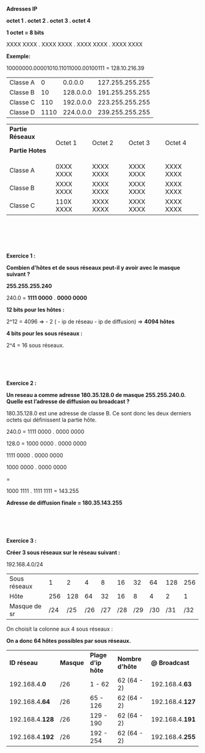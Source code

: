 <p>
<strong>Adresses IP</strong>
</p>
<p>
<strong>octet 1 . octet 2 . octet 3 . octet 4</strong>
</p>
<p>
<strong>1 octet = 8 bits</strong>
</p>
<p>
XXXX XXXX . XXXX XXXX . XXXX XXXX . XXXX XXXX
</p>
<p>
<strong>Exemple:</strong>
</p>
<p>
10000000.00001010.11011000.00100111 = 128.10.216.39
</p>

<table>
  <tr>
   <td>Classe A
   </td>
   <td>0
   </td>
   <td>0.0.0.0
   </td>
   <td>127.255.255.255
   </td>
  </tr>
  <tr>
   <td>Classe B
   </td>
   <td>10
   </td>
   <td>128.0.0.0
   </td>
   <td>191.255.255.255
   </td>
  </tr>
  <tr>
   <td>Classe C
   </td>
   <td>110
   </td>
   <td>192.0.0.0
   </td>
   <td>223.255.255.255
   </td>
  </tr>
  <tr>
   <td>Classe D
   </td>
   <td>1110
   </td>
   <td>224.0.0.0
   </td>
   <td>239.255.255.255
   </td>
  </tr>
</table>



<table>
  <tr>
   <td><strong>Partie Réseaux</strong>
<p>
<strong>Partie Hotes</strong>
   </td>
   <td>Octet 1
   </td>
   <td>Octet 2
   </td>
   <td>Octet 3
   </td>
   <td>Octet 4
   </td>
  </tr>
  <tr>
   <td>Classe A
   </td>
   <td>0XXX XXXX
   </td>
   <td>XXXX XXXX
   </td>
   <td>XXXX XXXX
   </td>
   <td>XXXX XXXX
   </td>
  </tr>
  <tr>
   <td>Classe B
   </td>
   <td>XXXX XXXX
   </td>
   <td>XXXX XXXX
   </td>
   <td>XXXX XXXX
   </td>
   <td>XXXX XXXX
   </td>
  </tr>
  <tr>
   <td>Classe C
   </td>
   <td>110X XXXX
   </td>
   <td>XXXX XXXX
   </td>
   <td>XXXX XXXX
   </td>
   <td>XXXX XXXX
   </td>
  </tr>
</table>
</br>
</br>
</br>
</br>
<p>
<strong>Exercice 1 :</strong>
</p>
<p>
<strong>Combien d'hôtes et de sous réseaux peut-il y avoir avec le masque suivant ? </strong>
</p>
<p>
<strong>255.255.255.240</strong>
</p>
<p>
240.0 = <strong>1111 0000</strong> . <strong>0000 0000</strong>
</p>
<p>
<strong>12 bits pour les hôtes : </strong>
</p>
<p>
2^12 = 4096 => - 2 ( - ip de réseau - ip de diffusion) => <strong>4094 hôtes</strong>
</p>
<p>
<strong>4 bits pour les sous réseaux :</strong>
</p>
<p>
2^4 = 16 sous réseaux.
</p>
<p>
</br>
</br>
</br>
</br>
<strong>Exercice 2 :</strong>
</p>
<p>
<strong>Un reseau a comme adresse 180.35.128.0 de masque 255.255.240.0. Quelle est l’adresse de diffusion ou broadcast ?</strong>
</p>
<p>
180.35.128.0 est une adresse de classe B. Ce sont donc les deux derniers octets qui définissent la partie hôte.
</p>
<p>
240.0 = 1111 0000 . 0000 0000
</p>
<p>
128.0 = 1000 0000 . 0000 0000
</p>
<p>
1111 0000 . 0000 0000
</p>
<p>
1000 0000 . 0000 0000
</p>
<p>
= 
</p>
<p>
1000 1111 . 1111 1111 = 143.255
</p>
<p>
<strong>Adresse de diffusion finale = 180.35.143.255</strong>
</p>
<p>
</br>
</br>
</br>
</br>
<strong>Exercice 3 :</strong>
</p>
<p>
<strong>Créer 3 sous réseaux sur le réseau suivant : </strong>
</p>
<p>
192.168.4.0/24
</p>

<table>
  <tr>
   <td>Sous réseaux
   </td>
   <td>1
   </td>
   <td>2
   </td>
   <td>4
   </td>
   <td>8
   </td>
   <td>16
   </td>
   <td>32
   </td>
   <td>64
   </td>
   <td>128
   </td>
   <td>256
   </td>
  </tr>
  <tr>
   <td>Hôte
   </td>
   <td>256
   </td>
   <td>128
   </td>
   <td>64
   </td>
   <td>32
   </td>
   <td>16
   </td>
   <td>8
   </td>
   <td>4
   </td>
   <td>2
   </td>
   <td>1
   </td>
  </tr>
  <tr>
   <td>Masque de sr
   </td>
   <td>/24
   </td>
   <td>/25
   </td>
   <td>/26
   </td>
   <td>/27
   </td>
   <td>/28
   </td>
   <td>/29
   </td>
   <td>/30
   </td>
   <td>/31
   </td>
   <td>/32
   </td>
  </tr>
</table>


<p>
On choisit la colonne aux 4 sous réseaux :
</p>
<p>
<strong>On a donc 64 hôtes possibles par sous réseaux.</strong>
</p>

<table>
  <tr>
   <td><strong>ID réseau</strong>
   </td>
   <td><strong>Masque</strong>
   </td>
   <td><strong>Plage d’ip hôte</strong>
   </td>
   <td><strong>Nombre d'hôte</strong>
   </td>
   <td><strong>@ Broadcast</strong>
   </td>
  </tr>
  <tr>
   <td>192.168.4.<strong>0</strong>
   </td>
   <td>/26
   </td>
   <td>1 - 62
   </td>
   <td>62 (64 - 2)
   </td>
   <td>192.168.4.<strong>63</strong>
   </td>
  </tr>
  <tr>
   <td>192.168.4<strong>.64</strong>
   </td>
   <td>/26
   </td>
   <td>65 - 126
   </td>
   <td>62 (64 - 2)
   </td>
   <td>192.168.4.<strong>127</strong>
   </td>
  </tr>
  <tr>
   <td>192.168.4.<strong>128</strong>
   </td>
   <td>/26
   </td>
   <td>129 - 190
   </td>
   <td>62 (64 - 2)
   </td>
   <td>192.168.4.<strong>191</strong>
   </td>
  </tr>
  <tr>
   <td>192.168.4.<strong>192</strong>
   </td>
   <td>/26
   </td>
   <td>192 - 254
   </td>
   <td>62 (64 - 2)
   </td>
   <td>192.168.4.<strong>255</strong>
   </td>
  </tr>
</table>
